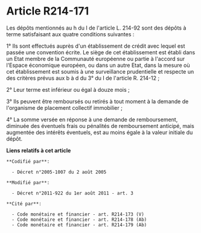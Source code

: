 # Article R214-171

Les dépôts mentionnés au h du I de l'article L. 214-92 sont des dépôts à terme satisfaisant aux quatre conditions suivantes :

1° Ils sont effectués auprès d'un établissement de crédit avec lequel est passée une convention écrite. Le siège de cet
établissement est établi dans un Etat membre de la Communauté européenne ou partie à l'accord sur l'Espace économique
européen, ou dans un autre Etat, dans la mesure où cet établissement est soumis à une surveillance prudentielle et respecte
un des critères prévus aux b à d du 3° du I de l'article R. 214-12  ;

2° Leur terme est inférieur ou égal à douze mois ;

3° Ils peuvent être remboursés ou retirés à tout moment à la demande de l'organisme de placement collectif immobilier ;

4° La somme versée en réponse à une demande de remboursement, diminuée des éventuels frais ou pénalités de remboursement
anticipé, mais augmentée des intérêts éventuels, est au moins égale à la valeur initiale du dépôt.

**Liens relatifs à cet article**

	**Codifié par**:

	  - Décret n°2005-1007 du 2 août 2005

	**Modifié par**:

	  - Décret n°2011-922 du 1er août 2011 - art. 3

	**Cité par**:

	  - Code monétaire et financier - art. R214-173 (V)
	  - Code monétaire et financier - art. R214-178 (Ab)
	  - Code monétaire et financier - art. R214-179 (Ab)
